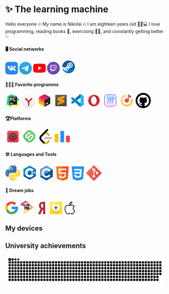 


# ✨ The learning machine

Hello everyone 🔥 My name is Nikolai 🔥 I am eighteen years old 🧑🏻💻 I love programming, reading books 📗, exercising 🏂🏻, and constantly getting better ✨





#### 🖥️ Social networks

<a href="https://vk.com/n1k17"><img src="Image png Icon/Social networks/Icon VK.png" alt="Error" height="40"/></a>
<a href="https://t.me/prof_n1k17"><img src="Image png Icon/Social networks/Icon Telegram.png" alt="Error" height="40"/></a>
<a href="https://www.youtube.com/@n1k17-lite"><img src="Image png Icon/Social networks/Icon YouTube.png" alt="Error" height="40"/></a>
<a href="https://www.twitch.tv/may_flower_17"><img src="Image png Icon/Social networks/Icon Twitch.png" alt="Error" height="40"/></a>
<a href="https://steamcommunity.com/profiles/76561199596928911/"><img src="Image png Icon/Social networks/Icon Steam.png" height="48"></a>

#### 👩🏻‍💻 Favorite programms

<img src="Image png Icon/Favorite programms/Icon PyCharm.png" height="48"/></a>
<img src="Image png Icon/Favorite programms/Icon Yandex Browser.png" height="44" /></a>
<img src="Image png Icon/Favorite programms/Icon Toolbox.png" height="48"/></a>
<img src="Image png Icon/Favorite programms/Icon Sublime Text.png" height="48"/></a>
<img src="Image png Icon/Favorite programms/Icon VS code.png" height="48"/></a>
<img src="Image png Icon/Favorite programms/Icon Opera.png" heigth="48"/></a>
<img src="Image png Icon/Favorite programms/Icon Miro.png" height="48"/></a>
<img src="Image png Icon/Favorite programms/Icon yandex music.png" height="48"/></a>
<img src="Image png Icon/Favorite programms/GitHub.png" height="48"/></a>

#### 🏆Platforms

<a href="https://www.codewars.com/users/n1k20"><img src="Image png Icon/Platforms/Icon Codewars.png" alt="Error" height="48"/></a>
<a href="https://stepik.org/users/366393199/profile"><img src="Image png Icon/Platforms/Icon Stepik.png" alt="Error" height="48"/></a>
<a href="https://leetcode.com/u/n1k17"><img src="Image png Icon/Platforms/Icon LeetCode.png" alt="Error" height="48"/></a>
<a href="https://codeforces.net/profile/n1k17"><img src="Image png Icon/Platforms/Icon Codeforces.png" height="48"/></a>


#### 🛠️ Languages and Tools
<img src="Image png Icon/Technology/Icon Python.png" height="48"/></a>
<img src="Image png Icon/Technology/Icon C++.png" height="50"></a>
<img src="Image png Icon/Technology/Icon C.svg" height="48"/></a>
<img src="Image png Icon/Technology/Icon HTML.png" height="45"/></a>
<img src="Image png Icon/Technology/Icon CSS.png" height="45"/></a>
<img src="Image png Icon/Technology/Icon Git.png" height="48"/></a>

#### 💼 Dream jobs 

<img src="Image png Icon/Dream jobs/Icon google.png" height="40"/></a>
<img src="Image png Icon/Dream jobs/Icon JetBrains.png" height="48"/></a>
<img src="Image png Icon/Dream jobs/Icon Yandex.png" height="40"/></a>
<img src="Image png Icon/Dream jobs/Icon T bank.png" height="40"/></a>
<img src="Image png Icon/Dream jobs/Icon apple.png" height="40"/></a>

## My devices


## University achievements


<picture>
  <source media="(prefers-color-scheme: dark)" srcset="https://github.com/n1k20/n1k20/blob/output/github-contribution-grid-snake-dark.svg">
  <source media="(prefers-color-scheme: light)" srcset="https://github.com/n1k20/n1k20/blob/output/github-contribution-grid-snake.svg">
  <img alt="github contribution grid snake animation" src="https://raw.githubusercontent.com/platane/platane/output/github-contribution-grid-snake.svg">
</picture>









